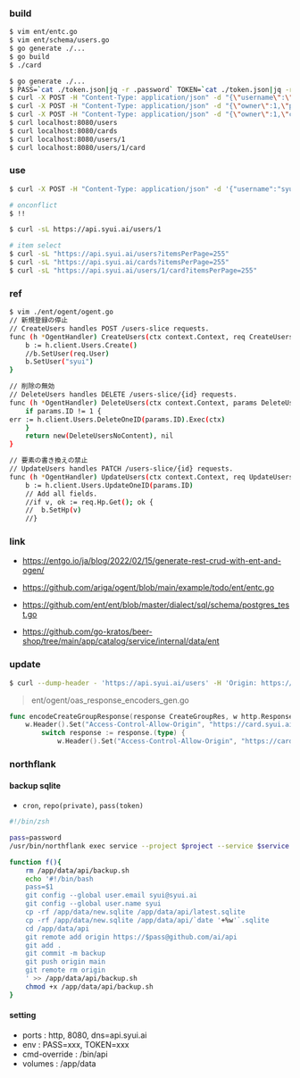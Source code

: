 ### build

```sh
$ vim ent/entc.go
$ vim ent/schema/users.go
$ go generate ./...
$ go build
$ ./card

$ go generate ./...
$ PASS=`cat ./token.json|jq -r .password` TOKEN=`cat ./token.json|jq -r .token` go run -mod=mod main.go
$ curl -X POST -H "Content-Type: application/json" -d "{\"username\":\"syui\",\"password\":\"$pass\"}" localhost:8080/users
$ curl -X POST -H "Content-Type: application/json" -d "{\"owner\":1,\"password\":\"$pass\"}" localhost:8080/cards
$ curl -X POST -H "Content-Type: application/json" -d "{\"owner\":1,\"card\":1,\"cp\":11,\"status\":\"normal\",\"password\":\"$pass\"}" localhost:8080/cards
$ curl localhost:8080/users
$ curl localhost:8080/cards
$ curl localhost:8080/users/1
$ curl localhost:8080/users/1/card
```

### use

```sh
$ curl -X POST -H "Content-Type: application/json" -d '{"username":"syui",\"password\":\"$pass\"}' https://api.syui.ai/users

# onconflict
$ !!

$ curl -sL https://api.syui.ai/users/1
```

```sh
# item select
$ curl -sL "https://api.syui.ai/users?itemsPerPage=255"
$ curl -sL "https://api.syui.ai/cards?itemsPerPage=255"
$ curl -sL "https://api.syui.ai/users/1/card?itemsPerPage=255"
```

### ref

```sh
$ vim ./ent/ogent/ogent.go
// 新規登録の停止
// CreateUsers handles POST /users-slice requests.
func (h *OgentHandler) CreateUsers(ctx context.Context, req CreateUsersReq) (CreateUsersRes, error) {
	b := h.client.Users.Create()
	//b.SetUser(req.User)
	b.SetUser("syui")
}

// 削除の無効
// DeleteUsers handles DELETE /users-slice/{id} requests.
func (h *OgentHandler) DeleteUsers(ctx context.Context, params DeleteUsersParams) (DeleteUsersRes, error) {
	if params.ID != 1 {
err := h.client.Users.DeleteOneID(params.ID).Exec(ctx)
	}
	return new(DeleteUsersNoContent), nil
}

// 要素の書き換えの禁止
// UpdateUsers handles PATCH /users-slice/{id} requests.
func (h *OgentHandler) UpdateUsers(ctx context.Context, req UpdateUsersReq, params UpdateUsersParams) (UpdateUsersRes, error) {
	b := h.client.Users.UpdateOneID(params.ID)
	// Add all fields.
	//if v, ok := req.Hp.Get(); ok {
	//	b.SetHp(v)
	//}
```

### link

- https://entgo.io/ja/blog/2022/02/15/generate-rest-crud-with-ent-and-ogen/

- https://github.com/ariga/ogent/blob/main/example/todo/ent/entc.go

- https://github.com/ent/ent/blob/master/dialect/sql/schema/postgres_test.go

- https://github.com/go-kratos/beer-shop/tree/main/app/catalog/service/internal/data/ent


### update

```sh
$ curl --dump-header - 'https://api.syui.ai/users' -H 'Origin: https://card.syui.ai'|less
```

> ent/ogent/oas_response_encoders_gen.go

```go
func encodeCreateGroupResponse(response CreateGroupRes, w http.ResponseWriter, span trace.Span) error {
    w.Header().Set("Access-Control-Allow-Origin", "https://card.syui.ai")
        switch response := response.(type) {
            w.Header().Set("Access-Control-Allow-Origin", "https://card.syui.ai")
```

### northflank

#### backup sqlite

- `cron`, `repo(private)`, `pass(token)`

```sh
#!/bin/zsh

pass=password
/usr/bin/northflank exec service --project $project --service $service --cmd "/app/data/api/backup.sh $pass"

function f(){
    rm /app/data/api/backup.sh
    echo '#!/bin/bash
    pass=$1
    git config --global user.email syui@syui.ai
    git config --global user.name syui
    cp -rf /app/data/new.sqlite /app/data/api/latest.sqlite
    cp -rf /app/data/new.sqlite /app/data/api/`date '+%w'`.sqlite
    cd /app/data/api
    git remote add origin https://$pass@github.com/ai/api
    git add .
    git commit -m backup
    git push origin main
    git remote rm origin
    ' >> /app/data/api/backup.sh
    chmod +x /app/data/api/backup.sh
}
```

#### setting

- ports : http, 8080, dns=api.syui.ai
- env : PASS=xxx, TOKEN=xxx
- cmd-override : /bin/api
- volumes : /app/data

